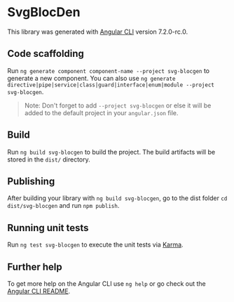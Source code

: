 # SvgBlocDen

This library was generated with [Angular CLI](https://github.com/angular/angular-cli) version 7.2.0-rc.0.

## Code scaffolding

Run `ng generate component component-name --project svg-blocgen` to generate a new component. You can also use `ng generate directive|pipe|service|class|guard|interface|enum|module --project svg-blocgen`.
> Note: Don't forget to add `--project svg-blocgen` or else it will be added to the default project in your `angular.json` file. 

## Build

Run `ng build svg-blocgen` to build the project. The build artifacts will be stored in the `dist/` directory.

## Publishing

After building your library with `ng build svg-blocgen`, go to the dist folder `cd dist/svg-blocgen` and run `npm publish`.

## Running unit tests

Run `ng test svg-blocgen` to execute the unit tests via [Karma](https://karma-runner.github.io).

## Further help

To get more help on the Angular CLI use `ng help` or go check out the [Angular CLI README](https://github.com/angular/angular-cli/blob/master/README.md).
